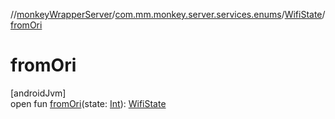 //[monkeyWrapperServer](../../../index.md)/[com.mm.monkey.server.services.enums](../index.md)/[WifiState](index.md)/[fromOri](from-ori.md)

# fromOri

[androidJvm]\
open fun [fromOri](from-ori.md)(state: [Int](https://kotlinlang.org/api/core/kotlin-stdlib/kotlin/-int/index.html)): [WifiState](index.md)